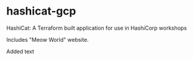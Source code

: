 # hashicat-gcp
HashiCat: A Terraform built application for use in HashiCorp workshops

Includes "Meow World" website.

Added text